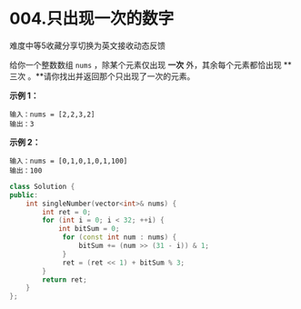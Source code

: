 # 004.只出现一次的数字 

难度中等5收藏分享切换为英文接收动态反馈

给你一个整数数组 `nums` ，除某个元素仅出现 **一次** 外，其余每个元素都恰出现 **三次 。**请你找出并返回那个只出现了一次的元素。

 

**示例 1：**

```
输入：nums = [2,2,3,2]
输出：3
```

**示例 2：**

```
输入：nums = [0,1,0,1,0,1,100]
输出：100
```



 ```C++
 class Solution {
 public:
     int singleNumber(vector<int>& nums) {
         int ret = 0;
         for (int i = 0; i < 32; ++i) {
             int bitSum = 0;
              for (const int num : nums) {
                  bitSum += (num >> (31 - i)) & 1;
              }
              ret = (ret << 1) + bitSum % 3;
         }
         return ret;
     }
 };
 ```


